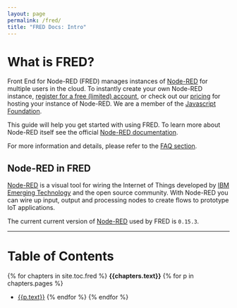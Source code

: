 ```yaml
---
layout: page
permalink: /fred/
title: "FRED Docs: Intro"
---
```


# What is FRED?

Front End for Node-RED (FRED) manages instances of [Node-RED](https://nodered.org) for multiple users in the cloud. To instantly create your own Node-RED instance, [register for a free (limited) account](https://users.sensetecnic.com/register), or check out our [pricing](https://fred.sensetecnic.com/pricing) for hosting your instance of Node-RED. We are a member of the [Javascript Foundation](https://js.foundation/members).

This guide will help you get started with using FRED.  To learn more about Node-RED itself see the official [Node-RED documentation](http://nodered.org).

For more information and details, please refer to the [FAQ section](/fred/faq).

## Node-RED in FRED

[Node-RED](https://nodered.org) is a visual tool for wiring the Internet of Things developed by [IBM Emerging Technology](https://www.ibm.com/blogs/emerging-technology) and the open source community. With Node-RED you can wire up input, output and processing nodes to create flows to prototype IoT applications.

The current current version of [Node-RED](https://nodered.org) used by FRED is `0.15.3`.

___

# Table of Contents

{% for chapters in site.toc.fred %}
**{{chapters.text}}**
{% for p in chapters.pages %}
- [{{p.text}}]({{p.url}})
{% endfor %}
{% endfor %}
